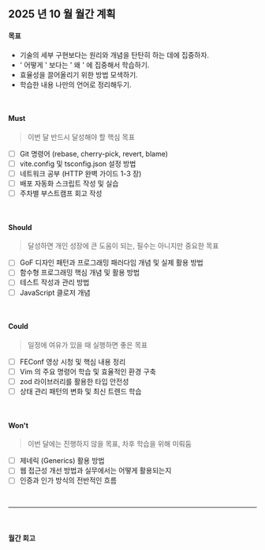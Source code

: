 ## 2025 년 10 월 월간 계획

#### 목표

- 기술의 세부 구현보다는 원리와 개념을 탄탄히 하는 데에 집중하자.
- ' 어떻게 ' 보다는 ' 왜 ' 에 집중해서 학습하기.
- 효율성을 끌어올리기 위한 방법 모색하기.
- 학습한 내용 나만의 언어로 정리해두기.

<br />

#### Must

> 이번 달 반드시 달성해야 할 핵심 목표

- [ ] Git 명령어 (rebase, cherry-pick, revert, blame)
- [ ] vite.config 및 tsconfig.json 설정 방법
- [ ] 네트워크 공부 (HTTP 완벽 가이드 1-3 장)
- [ ] 배포 자동화 스크립트 작성 및 실습
- [ ] 주차별 부스트캠프 회고 작성

<br />

#### Should

> 달성하면 개인 성장에 큰 도움이 되는, 필수는 아니지만 중요한 목표

- [ ] GoF 디자인 패턴과 프로그래밍 패러다임 개념 및 실제 활용 방법
- [ ] 함수형 프로그래밍 핵심 개념 및 활용 방법
- [ ] 테스트 작성과 관리 방법
- [ ] JavaScript 클로저 개념

<br />

#### Could

> 일정에 여유가 있을 때 실행하면 좋은 목표

- [ ] FEConf 영상 시청 및 핵심 내용 정리
- [ ] Vim 의 주요 명령어 학습 및 효율적인 환경 구축
- [ ] zod 라이브러리를 활용한 타입 안전성
- [ ] 상태 관리 패턴의 변화 및 최신 트렌드 학습

<br />

#### Won't

> 이번 달에는 진행하지 않을 목표, 차후 학습을 위해 미뤄둠

- [ ] 제네릭 (Generics) 활용 방법
- [ ] 웹 접근성 개선 방법과 실무에서는 어떻게 활용되는지
- [ ] 인증과 인가 방식의 전반적인 흐름

<br />

---

<br />

#### 월간 회고
